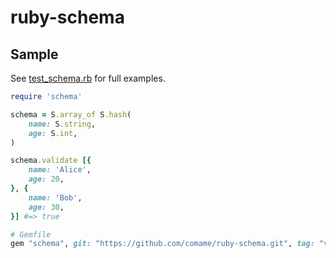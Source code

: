 # ruby-schema

## Sample

See [test_schema.rb](lib/test_schema.rb) for full examples.

```ruby
require 'schema'

schema = S.array_of S.hash(
    name: S.string,
    age: S.int,
)

schema.validate [{
    name: 'Alice',
    age: 20,
}, {
    name: 'Bob',
    age: 30,
}] #=> true
```

```ruby
# Gemfile
gem "schema", git: "https://github.com/comame/ruby-schema.git", tag: "v1.0.0"
```
